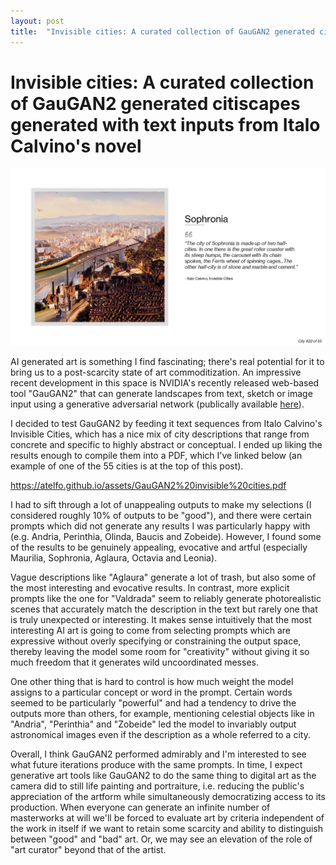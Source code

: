 ```yaml
---
layout: post
title:  "Invisible cities: A curated collection of GauGAN2 generated citiscapes generated with text inputs from Italo Calvino's novel"
---
```

# Invisible cities: A curated collection of GauGAN2 generated citiscapes generated with text inputs from Italo Calvino's novel

![](/assets/Slide23.PNG)

AI generated art is something I find fascinating; there's real potential for it to bring us to a post-scarcity state of art commoditization. An impressive recent development in this space is NVIDIA's recently  released web-based tool "GauGAN2" that can generate landscapes from text, sketch or image input using a generative adversarial network (publically available [here](http://gaugan.org/gaugan2/)). 

I decided to test GauGAN2 by feeding it text sequences from Italo Calvino's Invisible Cities, which has a nice mix of city descriptions that range from concrete and specific to highly abstract or conceptual. I ended up liking the results enough to compile them into a PDF, which I've linked below (an example of one of the 55 cities is at the top of this post).

https://atelfo.github.io/assets/GauGAN2%20invisible%20cities.pdf

I had to sift through a lot of unappealing outputs to make my selections (I considered roughly 10% of outputs to be "good"), and there were certain prompts which did not generate any results I was particularly happy with (e.g. Andria, Perinthia, Olinda, Baucis and Zobeide). However, I found some of the results to be genuinely appealing, evocative and artful (especially Maurilia, Sophronia, Aglaura, Octavia and Leonia). 

Vague descriptions like "Aglaura" generate a lot of trash, but also some of the most interesting and evocative results. In contrast, more explicit prompts like the one for "Valdrada" seem to reliably generate photorealistic scenes that accurately match the description in the text but rarely one that is truly unexpected or interesting. It makes sense intuitively that the most interesting AI art is going to come from selecting prompts which are expressive without overly specifying or constraining the output space, thereby leaving the model some room for "creativity" without giving it so much freedom that it generates wild uncoordinated messes. 

One other thing that is hard to control is how much weight the model assigns to a particular concept or word in the prompt. Certain words seemed to be particularly "powerful" and had a tendency to drive the outputs more than others, for example, mentioning celestial objects like in "Andria", "Perinthia" and "Zobeide" led the model to invariably output astronomical images even if the description as a whole referred to a city.

Overall, I think GauGAN2 performed admirably and I'm interested to see what future iterations produce with the same prompts. In time, I expect generative art tools like GauGAN2 to do the same thing to digital art as the camera did to still life painting and portraiture, i.e. reducing the public's appreciation of the artform while simultaneously democratizing access to its production. When everyone can generate an infinite number of masterworks at will we'll be forced to evaluate art by criteria independent of the work in itself if we want to retain some scarcity and ability to distinguish between "good" and "bad" art. Or, we may see an elevation of the role of "art curator" beyond that of the artist.